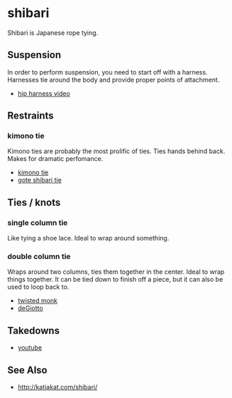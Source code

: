 # shibari
Shibari is Japanese rope tying.

## Suspension
In order to perform suspension, you need to start off with a harness. Harnesses
tie around the body and provide proper points of attachment.
- [hip harness video](https://www.youtube.com/watch?v=nUlxNiKCJ8I)

## Restraints
### kimono tie
Kimono ties are probably the most prolific of ties. Ties hands behind back.
Makes for dramatic perfomance.
- [kimono tie](https://youtu.be/pspNwSv3WYw)
- [gote shibari tie](http://bondageclubvn.blogspot.com/2011/08/knots-gote-shibari.html)

## Ties / knots
### single column tie
Like tying a shoe lace. Ideal to wrap around something.

### double column tie
Wraps around two columns, ties them together in the center. Ideal to wrap
things together. It can be tied down to finish off a piece, but it can also be
used to loop back to.
- [twisted monk](https://youtu.be/7ItFtMDL-9I?t=1m0s)
- [deGiotto](https://youtu.be/WmtBvRdLydA)

## Takedowns
- [youtube](https://youtu.be/Dw_dOB1XeXk?t=1m40s)

## See Also
- http://katjakat.com/shibari/
